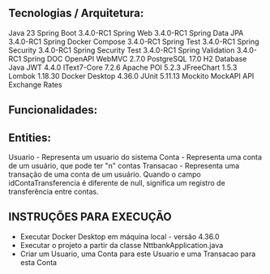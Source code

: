 ## Tecnologias / Arquitetura:

Java 23
Spring Boot 3.4.0-RC1
Spring Web 3.4.0-RC1
Spring Data JPA 3.4.0-RC1
Spring Docker Compose 3.4.0-RC1
Spring Test 3.4.0-RC1
Spring Security 3.4.0-RC1
Spring Security Test 3.4.0-RC1
Spring Validation 3.4.0-RC1
Spring DOC OpenAPI WebMVC 2.7.0
PostgreSQL 17.0
H2 Database
Java JWT 4.4.0
IText7-Core 7.2.6
Apache POI 5.2.3
JFreeChart 1.5.3
Lombok 1.18.30
Docker Desktop 4.36.0
JUnit 5.11.13
Mockito
MockAPI
API Exchange Rates

## Funcionalidades:


## Entities: 

Usuario - Representa um usuario do sistema
Conta - Representa uma conta de um usuário, que pode ter "n" contas
Transacao - Representa uma transação de uma conta de um usuário. Quando o campo idContaTransferencia é diferente de null, significa um registro de transferência entre contas.

## INSTRUÇÕES PARA EXECUÇÃO

- Executar Docker Desktop em máquina local - versão 4.36.0
- Executar o projeto a partir da classe NttbankApplication.java
- Criar um Usuario, uma Conta para este Usuario e uma Transacao para esta Conta